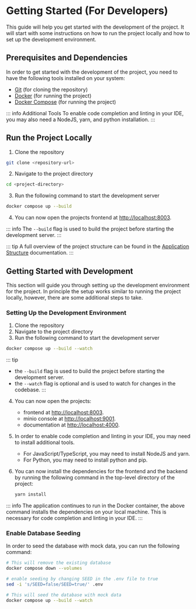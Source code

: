 # Getting Started (For Developers)

This guide will help you get started with the development of the project. It will start with some instructions on how to
run the project locally and how to set up the development environment.

## Prerequisites and Dependencies

In order to get started with the development of the project, you need to have the following tools installed on your
system:

- [Git](https://git-scm.com/downloads) (for cloning the repository)
- [Docker](https://docs.docker.com/get-docker/) (for running the project)
- [Docker Compose](https://docs.docker.com/compose/install/) (for running the project)

::: info Additional Tools
To enable code completion and linting in your IDE, you may also need a NodeJS, yarn, and python installation.
:::

## Run the Project Locally

1. Clone the repository

```bash
git clone <repository-url>
```

2. Navigate to the project directory

```bash
cd <project-directory>
```

3. Run the following command to start the development server

```bash
docker compose up --build
```

4. You can now open the projects frontend at [http://localhost:8003](http://localhost:8003).

::: info
The `--build` flag is used to build the project before starting the development server.
:::

::: tip
A full overview of the project structure can be found in the [Application Structure](./application-structure.md)
documentation.
:::

## Getting Started with Development

This section will guide you through setting up the development environment for the project.
In principle the setup works similar to running the project locally, however, there are some additional steps to take.

### Setting Up the Development Environment

1. Clone the repository
2. Navigate to the project directory
3. Run the following command to start the development server

```bash
docker compose up --build --watch
```

::: tip

- the `--build` flag is used to build the project before starting the development server.
- the `--watch` flag is optional and is used to watch for changes in the codebase.
  :::

4. You can now open the projects:

    - frontend at [http://localhost:8003](http://localhost:8003).
    - minio console at [http://localhost:9001](http://localhost:9001).
    - documentation at [http://localhost:4000](http://localhost:4000).

5. In order to enable code completion and linting in your IDE, you may need to install additional tools.

    - For JavaScript/TypeScript, you may need to install NodeJS and yarn.
    - For Python, you may need to install python and pip.

6. You can now install the dependencies for the frontend and the backend by running the following command in the
   top-level directory of the project:

    ```bash
    yarn install
    ```

::: info
The application continues to run in the Docker container, the above command installs the dependencies on your local
machine. This is necessary for code completion and linting in your IDE.
:::

### Enable Database Seeding

In order to seed the database with mock data, you can run the following command:

```bash
# This will remove the existing database
docker compose down --volumes

# enable seeding by changing SEED in the .env file to true
sed -i 's/SEED=false/SEED=true/' .env

# This will seed the database with mock data
docker compose up --build --watch
```
